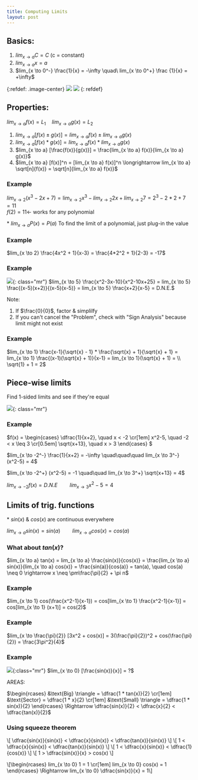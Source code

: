 ```yaml
---
title: Computing Limits
layout: post
---
```


## Basics:

1. $lim_{x \to a} C = C$ (c = constant)
2. $lim_{x \to a} x = a$
3. $lim_{x \to 0^-} \frac{1}{x} = -\infty \quad\ lim_{x \to 0^+} \frac {1}{x} = +\infty$

{:refdef: .image-center}
![](/assets/img/2.1.jpg#inline3)
![](/assets/img/2.2.jpg#inline3)
{: refdef}

## Properties:
$lim_{x \to a} f(x) = L_1 \quad lim_{x \to a} g(x) = L_2$

1. $lim_{x \to a} [f(x) \pm g(x)] = lim_{x \to a} f(x) \pm lim_{x \to a} g(x)$
2. $lim_{x \to a} [f(x) * g(x)] = lim_{x \to a} f(x) * lim_{x \to a} g(x)$
3. $lim_{x \to a} [\frac{f(x)}{g(x)}] = \frac{lim_{x \to a} f(x)}{lim_{x \to a} g(x)}$
4. $lim_{x \to a} [f(x)]^n = [lim_{x \to a} f(x)]^n \longrightarrow  lim_{x \to a} \sqrt[n]{f(x)} = \sqrt[n]{lim_{x \to a} f(x)}$

### Example
$lim_{x \to 2} (x^3-2x+7) = \lim_{x \to 2} x^3 - lim_{x \to 2} 2x + lim_{x \to 2} 7 = 2^3 - 2*2 + 7 = 11$ \
$f(2) = 11 \longleftarrow$ works for any polynomial

\* $lim_{x \to a} P(x) = P(a)$ To find the limit of a polynomial, just plug-in the value

### Example
$lim_{x \to 2} \frac{4x^2 + 1}{x-3} = \frac{4*2^2 + 1}{2-3} = -17$

### Example
![](/assets/img/2.3.jpg){: class="mr"}
$lim_{x \to 5} \frac{x^2-3x-10}{x^2-10x+25} = lim_{x \to 5} \frac{(x-5)(x+2)}{(x-5)(x-5)} = lim_{x \to 5} \frac{x+2}{x-5} = D.N.E.$

Note:
1. If $\frac{0}{0}$, factor & simplilfy
2. If you can't cancel the "Problem", check with "Sign Analysis" because limit might not exist

### Example
$lim_{x \to 1} \frac{x-1}{\sqrt{x} - 1} * \frac{\sqrt{x} + 1}{\sqrt{x} + 1} = lim_{x \to 1} \frac{(x-1)(\sqrt{x} + 1)}{x-1} = lim_{x \to 1}(\sqrt{x} + 1) = \\ \sqrt{1} + 1 = 2$

<p class="clearfix"></p>

## Piece-wise limits
Find 1-sided limits and see if they're equal

![](/assets/img/2.4.jpg){: class="mr"}
### Example
$f(x) = \begin{cases} 
\dfrac{1}{x+2}, \quad x < -2 \cr[1em]
x^2-5,         \quad -2 < x \leq 3 \cr[0.5em]
\sqrt{x+13},   \quad x > 3
\end{cases}
$

$lim_{x \to -2^-} \frac{1}{x+2} = -\infty \quad\quad\quad lim_{x \to 3^-} (x^2-5) = 4$

$lim_{x \to -2^+} (x^2-5) = -1 \quad\quad lim_{x \to 3^+} \sqrt{x+13} = 4$

$lim_{x \to -2} f(x)=D.N.E \quad\quad lim_{x \to 3} x^2-5 = 4$

<p class="clearfix"></p>

## Limits of trig. functions
\* $sin(x)$ & $cos(x)$ are continuous everywhere

$lim_{x \to a} sin(x) = sin(a) \quad\quad lim_{x \to a} cos(x) = cos(a)$

### What about $tan(x)$?

$lim_{x \to a} tan(x) = lim_{x \to a} \frac{sin(x)}{cos(x)} = \frac{lim_{x \to a} sin(x)}{lim_{x \to a} cos(x)} = \frac{sin(a)}{cos(a)} = tan(a), \quad cos(a) \neq 0 \rightarrow x \neq \pm\frac{\pi}{2} + \pi n$

### Example
$lim_{x \to 1} cos(\frac{x^2-1}{x-1}) = cos[lim_{x \to 1} \frac{x^2-1}{x-1}] = 
cos[lim_{x \to 1} (x+1)] = cos(2)$

### Example
$lim_{x \to \frac{\pi}{2}} [3x^2 + cos(x)] = 3(\frac{\pi}{2})^2 + cos(\frac{\pi}{2}) = \frac{3\pi^2}{4}$

### Example
![](/assets/img/2.5.jpg){:class="mr"}
$lim_{x \to 0} [\frac{sin(x)}{x}] = ?$

AREAS:

$\begin{rcases}
   &\text{Big} \triangle = \dfrac{1 * tan(x)}{2} \cr[1em]
   &\text{Sector}  = \dfrac{1 * x}{2} \cr[1em]
   &\text{Small} \triangle = \dfrac{1 * sin(x)}{2}
\end{rcases} \Rightarrow \dfrac{sin(x)}{2} < \dfrac{x}{2} < \dfrac{tan(x)}{2}$

<p class="clearfix"></p>

### Using squeeze theorem
\\[ \dfrac{sin(x)}{sin(x)} < \dfrac{x}{sin(x)} < \dfrac{tan(x)}{sin(x)} \\]
\\[ 1 < \dfrac{x}{sin(x)} < \dfrac{tan(x)}{sin(x)} \\]
\\[ 1 < \dfrac{x}{sin(x)} < \dfrac{1}{cos(x)} \\]
\\[ 1 > \dfrac{sin(x)}{x} > cos(x) \\]

\\[\begin{rcases}
   lim_{x \to 0} 1 = 1 \cr[1em]
   lim_{x \to 0} cos(x) = 1
\end{rcases} \Rightarrow lim_{x \to 0} \dfrac{sin(x)}{x} = 1\\]